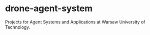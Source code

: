 # drone-agent-system
Projects for Agent Systems and Applications at Warsaw University of Technology.
